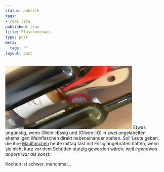 ```yaml
--- 
status: publish
tags: 
- real life
published: true
title: Flaschenchaos
type: post
meta: 
  tags: ""
layout: post
---
```

<img src='/media/wp/050303essigoel.jpg' alt='Essig und &Ouml;l' class="centered" />
Etwas ungünstig, wenn (Wein-)Essig und (Oliven-)Öl in zwei ungelabelten ehemaligen Weinflaschen direkt nebeneinander stehen. Soll Leute geben, die ihre <a href="http://www.swr.de/grossmutter/rezepte/2001/08/14/rezept5.html?navigid=7">Maultaschen</a> heute mittag fast mit Essig angebraten hätten, wenn sie nicht kurz vor dem Schütten stutzig geworden wären, weil <em>irgendwas anders war als sonst</em>.

Kochen ist schwer, manchmal...
